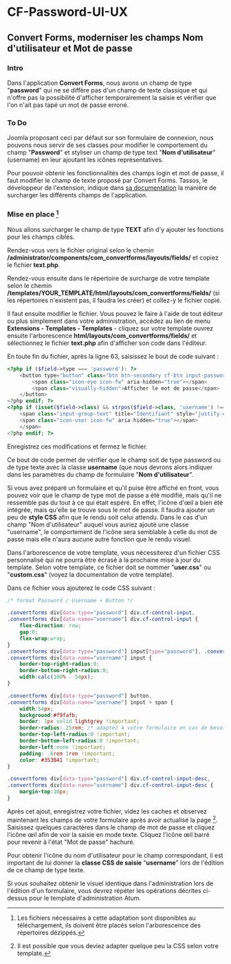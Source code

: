 # CF-Password-UI-UX
## Convert Forms, moderniser les champs Nom d'utilisateur et Mot de passe

### Intro
Dans l'application **Convert Forms**, nous avons un champ de type "**password**" qui ne se diffère pas d'un champ de texte classique et qui n'offre pas la possibilité d'afficher temporairement la saisie et vérifier que l'on n'ait pas tapé un mot de passe erroné.

### To Do
Joomla proposant ceci par défaut sur son formulaire de connexion, nous pouvons nous servir de ses classes pour modifier le comportement du champ "**Password**" et styliser un champ de type text "**Nom d'utilisateur**" (username) en leur ajoutant les icônes représentatives.

Pour pouvoir obtenir les fonctionnalités des champs login et mot de passe, il faut modifier le champ de texte proposé par Convert Forms.
Tassos, le développeur de l'extension, indique dans [sa documentation](https://www.tassos.gr/docs/convert-forms/developers/override-form-ands-layouts-in-your-template#override_a_field_layout) la manière de surcharger les différents champs de l'application.

### Mise en place [^1]
Nous allons surcharger le champ de type **TEXT** afin d'y ajouter les fonctions pour les champs ciblés.

Rendez-vous vers le fichier original selon le chemin **/administrator/components/com_convertforms/layouts/fields/** et copiez le fichier **text.php**.

Rendez-vous ensuite dans le répertoire de surcharge de votre template selon le chemin **/templates/YOUR_TEMPLATE/html/layouts/com_convertforms/fields/** (si les répertoires n'existent pas, il faudra les créer) et collez-y le fichier copié.

Il faut ensuite modifier le fichier. Vous pouvez le faire à l'aide de tout éditeur ou plus simplement dans votre administration, accédez au lien de menu **Extensions - Templates - Templates** - cliquez sur votre template ouvrez ensuite l'arborescence **html/layouts/com_convertforms/fields/** et sélectionnez le fichier **text.php** afin d'afficher son code dans l'éditeur.

En toute fin du fichier, après la ligne 63, saisissez le bout de code suivant :
```PHP
<?php if ($field->type === 'password'): ?>
    <button type="button" class="btn btn-secondary cf-btn input-password-toggle" role="switch" aria-checked="false">
        <span class="icon-eye icon-fw" aria-hidden="true"></span>
        <span class="visually-hidden">Afficher le mot de passe</span>
    </button>
<?php endif; ?>
<?php if (isset($field->class) && strpos($field->class, 'username') !== false): ?>
    <span class="input-group-text" title="Identifiant" style="justify-content:center;">
    <span class="icon-user icon-fw" aria-hidden="true"></span>
    </span> 
<?php endif; ?>
```
Enregistrez ces modifications et fermez le fichier.

Ce bout de code permet de vérifier que le champ soit de type password ou de type texte avec la classe **username** (que nous devrons alors indiquer dans les paramètres du champ de formulaire "**Nom d'utilisateur**".

Si vous avez préparé un formulaire et qu'il puise être affiché en front, vous pouvez voir que le champ de type mot de passe a été modifié, mais qu'il ne ressemble pas du tout à ce qui était espéré.
En effet, l'icône d'œil a bien été intégrée, mais qu'elle se trouve sous le mot de passe. Il faudra ajouter un peu de **style CSS** afin que le rendu soit celui attendu.
Dans le cas d'un champ "Nom d'utilisateur" auquel vous auriez ajouté une classe "username", le comportement de l'icône sera semblable à celle du mot de passe mais elle n'aura aucune autre fonction que le rendu visuel.


Dans l'arborescence de votre template, vous nécessiterez d'un fichier CSS personnalisé qui ne pourra être écrasé à la prochaine mise à jour du template. Selon votre template, ce fichier doit se nommer "**user.css**" ou "**custom.css**" (voyez la documentation de votre template).

Dans ce fichier vous ajouterez le code CSS suivant :
```CSS
/* format Password / Username + Button */

.convertforms div[data-type="password"] div.cf-control-input,
.convertforms div[data-name="username"] div.cf-control-input {
    flex-direction: row;
    gap:0;
    flex-wrap:wrap;
}
.convertforms div[data-type="password"] input[type="password"], .convertforms div[data-type="password"] input[type="text"],
.convertforms div[data-name="username"] input {
    border-top-right-radius:0;
    border-bottom-right-radius:0;
    width:calc(100% - 54px);
}

.convertforms div[data-type="password"] button,
.convertforms div[data-name="username"] input + span {
    width:54px;
    background:#f9fafb;
    border: 1px solid lightgrey !important;
    border-radius:.25rem; /* adaptez à votre formulaire en cas de besoin */
    border-top-left-radius:0 !important;
    border-bottom-left-radius:0 !important;
    border-left:none !important;
    padding: .6rem 1rem !important;
    color: #353B41 !important;
}

.convertforms div[data-type="password"] div.cf-control-input-desc,
.convertforms div[data-name="username"] div.cf-control-input-desc {
	margin-top:10px;
}
```
Après cet ajout, enregistrez votre fichier, videz les caches et observez maintenant les champs de votre formulaire après avoir actualisé la page [^2]. Saisissez quelques caractères dans le champ de mot de passe et cliquez l'icône œil afin de voir la saisie en mode texte. Cliquez l'icône œil barré pour revenir à l'état "Mot de passe" hachuré.

Pour obtenir l'icône du nom d'utilisateur pour le champ correspondant, il est important de lui donner la **classe CSS de saisie** "**username**" lors de l'édition de ce champ de type texte.

Si vous souhaitez obtenir le visuel identique dans l'administration lors de l'édition d'un formulaire, vous devrez répéter les opérations décrites ci-dessus pour le template d'administration Atum.

[^1]:Les fichiers nécessaires à cette adaptation sont disponibles au téléchargement, ils doivent être placés selon l'arborescence des répertoires dézippés.
[^2]:Il est possible que vous deviez adapter quelque peu la CSS selon votre template.
